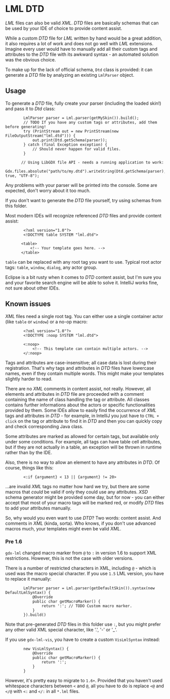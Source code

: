 # LML DTD

*LML* files can also be valid *XML*. *DTD* files are basically schemas that can be used by your IDE of choice to provide content assist.

While a custom *DTD* file for *LML* written by hand would be a great addition, it also requires a lot of work and does not go well with *LML* extensions. Imagine every user would have to manually add all their custom tags and attributes to the *DTD* file with its awkward syntax - an automated solution was the obvious choice.

To make up for the lack of official schema, `Dtd` class is provided: it can generate a *DTD* file by analyzing an existing `LmlParser` object.

## Usage

To generate a *DTD* file, fully create your parser (including the loaded skin!) and pass it to *Dtd* class:

```
        LmlParser parser = Lml.parser(getMySkin()).build();
        // TODO If you have any custom tags or attributes, add them before generating!
        try (PrintStream out = new PrintStream(new FileOutputStream("lml.dtd"))) {
            out.print(Dtd.getSchema(parser));
        } catch (final Exception exception) {
            // Should never happen for valid files.
        }
        
       // Using LibGDX file API - needs a running application to work:
       Gdx.files.absolute("path/to/my.dtd").writeString(Dtd.getSchema(parser), true, "UTF-8");
```

Any problems with your parser will be printed into the console. Some are expected, don't worry about it too much.

If you don't want to generate the *DTD* file yourself, try using schemas from this folder.

Most modern IDEs will recognize referenced *DTD* files and provide content assist:

```
        <?xml version="1.0"?>
        <!DOCTYPE table SYSTEM "lml.dtd">

       <table>
           <!-- Your template goes here. -->
       </table>
```

`table` can be replaced with any root tag you want to use. Typical root actor tags: `table`, `window`, `dialog`, any actor group.

Eclipse is a bit rusty when it comes to *DTD* content assist, but I'm sure you and your favorite search engine will be able to solve it. IntelliJ works fine, not sure about other IDEs.

## Known issues

*XML* files need a single root tag. You can either use a single container actor (like `table` or `window`) or a no-op macro:
```
        <?xml version="1.0"?>
        <!DOCTYPE :noop SYSTEM "lml.dtd">

        <:noop>
            <!-- This template can contain multiple actors. -->
        </:noop>
```
Tags and attributes are case-insensitive; all case data is lost during their registration. That's why tags and attributes in *DTD* files have lowercase names, even if they contain multiple words. This might make your templates slightly harder to read.

There are no *XML* comments in content assist, not really. However, all elements and attributes in *DTD* file are proceeded with a comment containing the name of class handling the tag or attribute. All classes contains further informations about the actors or specific functionalities provided by them. Some IDEs allow to easily find the occurrence of *XML* tags and attributes in *DTD* - for example, in IntelliJ you just have to `CTRL + click` on the tag or attribute to find it in *DTD* and then you can quickly copy and check corresponding Java class.

Some attributes are marked as allowed for certain tags, but available only under some conditions. For example, all tags can have table cell attributes, but if they are not actually in a table, an exception will be thrown in runtime rather than by the IDE.

Also, there is no way to allow an element to have any attributes in *DTD*. Of course, things like this:
```
        <:if {argument} < 13 || {argument} != 20>
```
...are invalid *XML* tags no matter how hard we try, but there are some macros that *could* be valid if only they could use any attributes. *XSD* schema generator might be provided some day, but for now - you can either accept that most of your macro tags will be marked red, or modify *DTD* files to add your attributes manually.

So, why would you even want to use *DTD*? Two words: content assist. And comments in *XML* (kinda, sorta). Who knows, if you don't use advanced macros much, your templates might even be valid *XML*.

### Pre 1.6
`gdx-lml` changed macro marker from `@` to `:` in version 1.6 to support XML restrictions. However, this is not the case with older versions.

There is a number of restricted characters in XML, including `@` - which is used was the macro special character. If you use `1.5` LML version, you have to replace it manually:

```
        LmlParser parser = Lml.parser(getDefaultSkin()).syntax(new DefaultLmlSyntax() {
            @Override
            public char getMacroMarker() {
                return ':'; // TODO Custom macro marker.
            }
        }).build()
```
Note that pre-generated *DTD* files in this folder use `:`, but you might prefer any other valid XML special character, like '.', '-' or '_'.

If you use `gdx-lml-vis`, you have to create a custom `VisLmlSyntax` instead:
```
        new VisLmlSyntax() {
            @Override
            public char getMacroMarker() {
                return ':';
            }
        }
```

However, it's pretty easy to migrate to `1.6+`. Provided that you haven't used whitespace characters between `<` and `@`, all you have to do is replace `<@` and `</@` with `<:` and `</:` in all `*.lml` files.